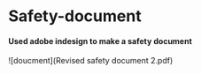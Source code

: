 # Safety-document


 #### Used adobe indesign to make a safety document
![doucment](Revised safety document 2.pdf)
